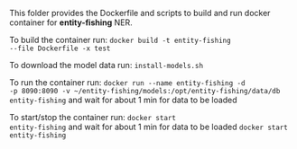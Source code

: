 This folder provides the Dockerfile and scripts to build and run docker container for **entity-fishing** NER.

To build the container run:
<code>docker build -t entity-fishing --file Dockerfile -x test</code>

To download the model data run:
<code>install-models.sh</code>

To run the container run:
<code>docker run --name entity-fishing -d -p 8090:8090 -v ~/entity-fishing/models:/opt/entity-fishing/data/db entity-fishing</code>
and wait for about 1 min for data to be loaded

To start/stop the container run:
<code>docker start entity-fishing</code>
and wait for about 1 min for data to be loaded
<code>docker start entity-fishing</code>


